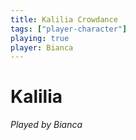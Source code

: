```yaml
---
title: Kalilia Crowdance
tags: ["player-character"]
playing: true
player: Bianca
---
```

# Kalilia
*Played by Bianca*